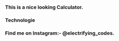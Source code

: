 ### This is a nice looking Calculator.

### Technologie

### Find me on Instagram:- @electrifying_codes.